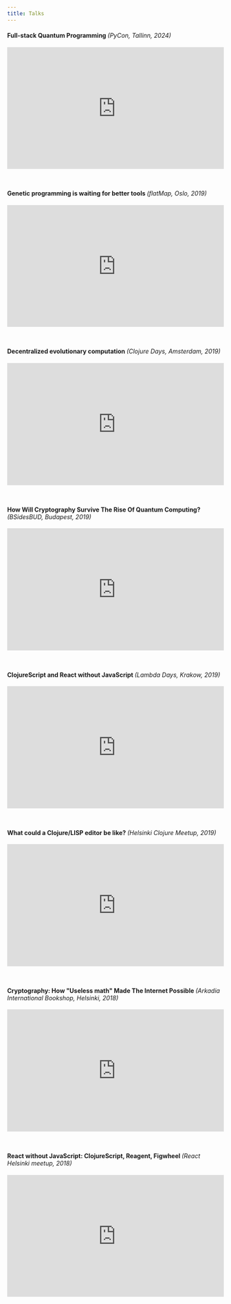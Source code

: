 ```yaml
---
title: Talks
---
```


<style>
    h4 em {font-weight:normal;}
    .embed-container { position: relative; padding-bottom: 56.25%; height: 0; overflow: hidden; max-width: 100%; margin-bottom: 3rem;}
    .embed-container iframe, .embed-container object, .embed-container embed { position: absolute; top: 0; left: 0; width: 100%; height: 100%; }
</style>

#### Full-stack Quantum Programming _(PyCon, Tallinn, 2024)_

<div class='embed-container'><iframe src='https://www.youtube.com/embed/tT1YLP5T71Y' frameborder='0' allowfullscreen></iframe></div>

#### Genetic programming is waiting for better tools _(flatMap, Oslo, 2019)_

<div class='embed-container'><iframe src='https://www.youtube.com/embed/Z5f1SDv-SCk' frameborder='0' allowfullscreen></iframe></div>


#### Decentralized evolutionary computation _(Clojure Days, Amsterdam, 2019)_

<div class='embed-container'><iframe src='https://www.youtube.com/embed/Uij-BvG_f58' frameborder='0' allowfullscreen></iframe></div>


#### How Will Cryptography Survive The Rise Of Quantum Computing? _(BSidesBUD, Budapest, 2019)_

<div class='embed-container'><iframe src='https://www.youtube.com/embed/H6ANtrjbqN4' frameborder='0' allowfullscreen></iframe></div>


#### ClojureScript and React without JavaScript _(Lambda Days, Krakow, 2019)_

<div class='embed-container'><iframe src='https://www.youtube.com/embed/JFQQTUF8DoY' frameborder='0' allowfullscreen></iframe></div>


#### What could a Clojure/LISP editor be like? _(Helsinki Clojure Meetup, 2019)_

<div class='embed-container'><iframe src='https://www.youtube.com/embed/edQyRJyVsUg' frameborder='0' allowfullscreen></iframe></div>


#### Cryptography: How "Useless math" Made The Internet Possible _(Arkadia International Bookshop, Helsinki, 2018)_

<div class='embed-container'><iframe src='https://www.youtube.com/embed/LcobL_7lOw8' frameborder='0' allowfullscreen></iframe></div>



#### React without JavaScript: ClojureScript, Reagent, Figwheel _(React Helsinki meetup, 2018)_

<div class='embed-container'><iframe src='https://www.youtube.com/embed/R07s6JpJICo' frameborder='0' allowfullscreen></iframe></div>
